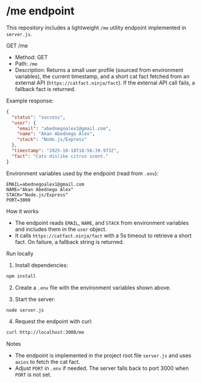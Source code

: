 # /me endpoint

This repository includes a lightweight `/me` utility endpoint implemented in `server.js`.

GET /me

- Method: GET
- Path: `/me`
- Description: Returns a small user profile (sourced from environment variables), the current timestamp, and a short cat fact fetched from an external API (`https://catfact.ninja/fact`). If the external API call fails, a fallback fact is returned.

Example response:

```json
{
  "status": "success",
  "user": {
    "email": "abednegoalex1@gmail.com",
    "name": "Akan Abednego Alex",
    "stack": "Node.js/Express"
  },
  "timestamp": "2025-10-18T18:56:39.973Z",
  "fact": "Cats dislike citrus scent."
}
```

Environment variables used by the endpoint (read from `.env`):

```
EMAIL=abednegoalex1@gmail.com
NAME="Akan Abednego Alex"
STACK="Node.js/Express"
PORT=3000
```

How it works

- The endpoint reads `EMAIL`, `NAME`, and `STACK` from environment variables and includes them in the `user` object.
- It calls `https://catfact.ninja/fact` with a 5s timeout to retrieve a short fact. On failure, a fallback string is returned.

Run locally

1. Install dependencies:

```sh
npm install
```

2. Create a `.env` file with the environment variables shown above.

3. Start the server:

```sh
node server.js
```

4. Request the endpoint with curl:

```sh
curl http://localhost:3000/me
```

Notes

- The endpoint is implemented in the project root file `server.js` and uses `axios` to fetch the cat fact.
- Adjust `PORT` in `.env` if needed. The server falls back to port 3000 when `PORT` is not set.

